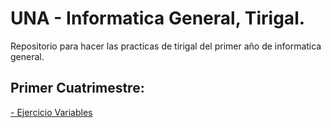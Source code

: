 # UNA - Informatica General, Tirigal.
Repositorio para hacer las practicas de tirigal del primer año de informatica general. 

## Primer Cuatrimestre: 

[- Ejercicio Variables](ejercicioVariables/consigna.md) 
